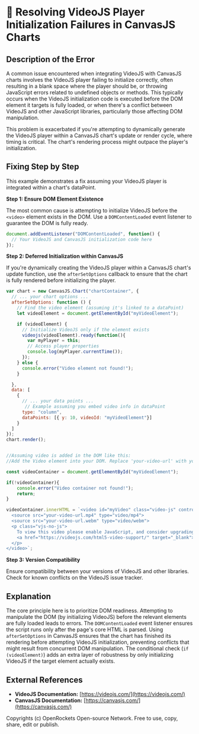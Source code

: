 # 🐞 Resolving VideoJS Player Initialization Failures in CanvasJS Charts


## Description of the Error

A common issue encountered when integrating VideoJS with CanvasJS charts involves the VideoJS player failing to initialize correctly, often resulting in a blank space where the player should be, or throwing JavaScript errors related to undefined objects or methods. This typically occurs when the VideoJS initialization code is executed before the DOM element it targets is fully loaded, or when there's a conflict between VideoJS and other JavaScript libraries, particularly those affecting DOM manipulation.

This problem is exacerbated if you're attempting to dynamically generate the VideoJS player within a CanvasJS chart's update or render cycle, where timing is critical.  The chart's rendering process might outpace the player's initialization.

## Fixing Step by Step

This example demonstrates a fix assuming your VideoJS player is integrated within a chart's dataPoint.

**Step 1: Ensure DOM Element Existence**

The most common cause is attempting to initialize VideoJS before the `<video>` element exists in the DOM.  Use a `DOMContentLoaded` event listener to guarantee the DOM is fully ready.

```javascript
document.addEventListener("DOMContentLoaded", function() {
  // Your VideoJS and CanvasJS initialization code here
});
```

**Step 2:  Deferred Initialization within CanvasJS**

If you're dynamically creating the VideoJS player within a CanvasJS chart's update function, use the `afterSetOptions` callback to ensure that the chart is fully rendered before initializing the player.

```javascript
var chart = new CanvasJS.Chart("chartContainer", {
  // ... your chart options ...
  afterSetOptions: function () {
    // Find the video element (assuming it's linked to a dataPoint)
    let videoElement = document.getElementById("myVideoElement"); 

    if (videoElement) {
      // Initialize VideoJS only if the element exists
      videojs(videoElement).ready(function(){
        var myPlayer = this;
        // Access player properties
        console.log(myPlayer.currentTime());
      });
    } else {
      console.error("Video element not found!");
    }

  },
  data: [
    {
      // ... your data points ...
       // Example assuming you embed video info in dataPoint
      type: "column",
      dataPoints: [{ y: 10, videoId: "myVideoElement"}]
    }
  ]
});
chart.render();


//Assuming video is added in the DOM like this:
//Add the Video element into your DOM. Replace 'your-video-url' with your actual URL.

const videoContainer = document.getElementById("myVideoElement");

if(!videoContainer){
    console.error("Video container not found!");
    return;
}

videoContainer.innerHTML = `<video id="myVideo" class="video-js" controls preload="auto" width="640" height="264" poster="my-poster.jpg" data-setup="{}">
  <source src="your-video-url.mp4" type="video/mp4">
  <source src="your-video-url.webm" type="video/webm">
  <p class="vjs-no-js">
    To view this video please enable JavaScript, and consider upgrading to a web browser that
    <a href="https://videojs.com/html5-video-support/" target="_blank">supports HTML5 video</a>
  </p>
</video>`;


```

**Step 3: Version Compatibility**

Ensure compatibility between your versions of VideoJS and other libraries. Check for known conflicts on the VideoJS issue tracker.


## Explanation

The core principle here is to prioritize DOM readiness.  Attempting to manipulate the DOM (by initializing VideoJS) before the relevant elements are fully loaded leads to errors.  The `DOMContentLoaded` event listener ensures the script runs only after the page's core HTML is parsed.  Using `afterSetOptions` in CanvasJS ensures that the chart has finished its rendering before attempting VideoJS initialization, preventing conflicts that might result from concurrent DOM manipulation.  The conditional check (`if (videoElement)`) adds an extra layer of robustness by only initializing VideoJS if the target element actually exists.


## External References

* **VideoJS Documentation:** [https://videojs.com/](https://videojs.com/)
* **CanvasJS Documentation:** [https://canvasjs.com/](https://canvasjs.com/)


Copyrights (c) OpenRockets Open-source Network. Free to use, copy, share, edit or publish.

